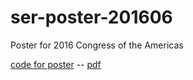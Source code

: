 # ser-poster-201606
Poster for 2016 Congress of the Americas

[code for poster](ser-2016-poster-avh.Rnw) -- [pdf](ser-2016-poster-avh.pdf)
